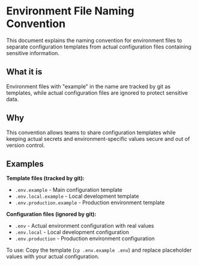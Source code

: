 # Environment File Naming Convention

This document explains the naming convention for environment files to separate configuration templates from actual configuration files containing sensitive information.

## What it is

Environment files with "example" in the name are tracked by git as templates, while actual configuration files are ignored to protect sensitive data.

## Why

This convention allows teams to share configuration templates while keeping actual secrets and environment-specific values secure and out of version control.

## Examples

**Template files (tracked by git):**
- `.env.example` - Main configuration template
- `.env.local.example` - Local development template
- `.env.production.example` - Production environment template

**Configuration files (ignored by git):**
- `.env` - Actual environment configuration with real values
- `.env.local` - Local development configuration
- `.env.production` - Production environment configuration

To use: Copy the template (`cp .env.example .env`) and replace placeholder values with your actual configuration.
